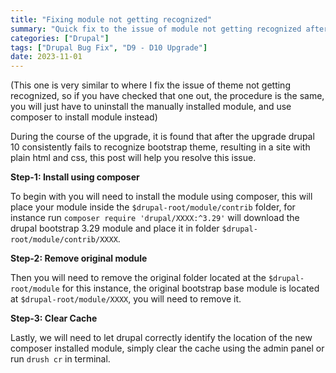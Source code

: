 ```yaml
---
title: "Fixing module not getting recognized"
summary: "Quick fix to the issue of module not getting recognized after upgrading from drupal-9 to drupal-10"
categories: ["Drupal"]
tags: ["Drupal Bug Fix", "D9 - D10 Upgrade"]
date: 2023-11-01
---
```


(This one is very similar to where I fix the issue of theme not getting recognized, so if you have checked that one out, the procedure is the same, you will just have to uninstall the manually installed module, and use composer to install module instead)

During the course of the upgrade, it is found that after the upgrade drupal 10 consistently fails to recognize bootstrap theme, resulting in a site with plain html and css, this post will help you resolve this issue.

**Step-1: Install using composer**

To begin with you will need to install the module using composer, this will place your module inside the `$drupal-root/module/contrib` folder, for instance run `composer require 'drupal/XXXX:^3.29'` will download the drupal bootstrap 3.29 module and place it in folder `$drupal-root/module/contrib/XXXX`.

**Step-2: Remove original module**

Then you will need to remove the original folder located at the `$drupal-root/module` for this instance, the original bootstrap base module is located at `$drupal-root/module/XXXX`, you will need to remove it.

**Step-3: Clear Cache**

Lastly, we will need to let drupal correctly identify the location of the new composer installed module, simply clear the cache using the admin panel or run `drush cr` in terminal.

